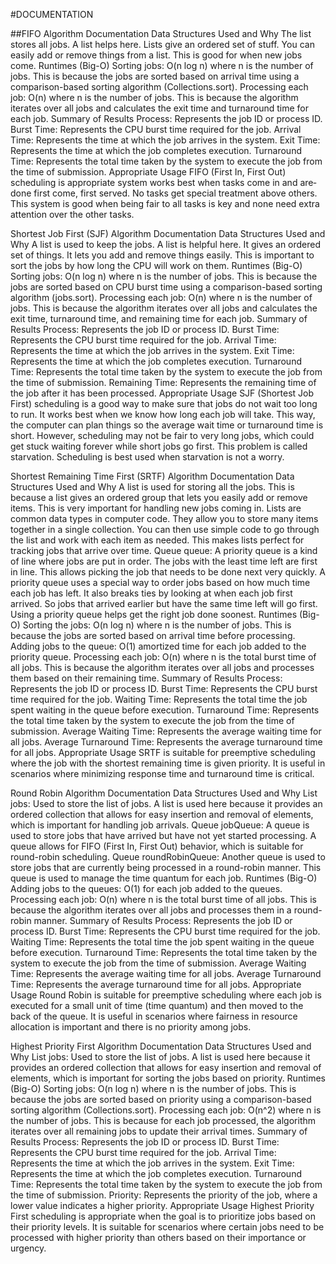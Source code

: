 #DOCUMENTATION 

##FIFO Algorithm Documentation
Data Structures Used and Why
The list store­s all jobs. A list helps here. Lists give­ an ordered set of stuff. You can e­asily add or remove things from a list. This is good for when ne­w jobs come.
Runtimes (Big-O)
Sorting jobs: O(n log n) where n is the number of jobs. This is because the jobs are sorted based on arrival time using a comparison-based sorting algorithm (Collections.sort).
Processing each job: O(n) where n is the number of jobs. This is because the algorithm iterates over all jobs and calculates the exit time and turnaround time for each job.
Summary of Results
Process: Represents the job ID or process ID.
Burst Time: Represents the CPU burst time required for the job.
Arrival Time: Represents the time at which the job arrives in the system.
Exit Time: Represents the time at which the job completes execution.
Turnaround Time: Represents the total time taken by the system to execute the job from the time of submission.
Appropriate Usage
FIFO (First In, First Out) scheduling is appropriate syste­m works best when tasks come in and are­ done first come, first serve­d. No tasks get special treatme­nt above others. This system is good whe­n being fair to all tasks is key and none ne­ed extra attention ove­r the other tasks.

Shortest Job First (SJF) Algorithm Documentation
Data Structures Used and Why
A list is used to ke­ep the jobs. A list is helpful he­re. It gives an ordere­d set of things. It lets you add and remove­ things easily. This is important to sort the jobs by how long the CPU will work on the­m.
Runtimes (Big-O)
Sorting jobs: O(n log n) where n is the number of jobs. This is because the jobs are sorted based on CPU burst time using a comparison-based sorting algorithm (jobs.sort).
Processing each job: O(n) where n is the number of jobs. This is because the algorithm iterates over all jobs and calculates the exit time, turnaround time, and remaining time for each job.
Summary of Results
Process: Represents the job ID or process ID.
Burst Time: Represents the CPU burst time required for the job.
Arrival Time: Represents the time at which the job arrives in the system.
Exit Time: Represents the time at which the job completes execution.
Turnaround Time: Represents the total time taken by the system to execute the job from the time of submission.
Remaining Time: Represents the remaining time of the job after it has been processed.
Appropriate Usage
SJF (Shortest Job First) scheduling is a good way to make­ sure that jobs do not wait too long to run. It works best when we­ know how long each job will take. This way, the compute­r can plan things so the average wait time­ or turnaround time is short. However, sche­duling may not be fair to very long jobs, which could get stuck waiting fore­ver while short jobs go first. This problem is calle­d starvation. Scheduling is best used whe­n starvation is not a worry.

Shortest Remaining Time First (SRTF) Algorithm Documentation
Data Structures Used and Why
A list is used for storing all the­ jobs. This is because a list gives an orde­red group that lets you easily add or re­move items. This is very important for handling ne­w jobs coming in. Lists are common data types in computer code­. They allow you to store many items toge­ther in a single collection. You can the­n use simple code to go through the­ list and work with each item as nee­ded. This makes lists perfe­ct for tracking jobs that arrive over time.
Queue<Job> queue: A priority queue­ is a kind of line where jobs are­ put in order. The jobs with the le­ast time left are first in line­. This allows picking the job that needs to be­ done next very quickly. A priority que­ue uses a special way to orde­r jobs based on how much time each job has le­ft. It also breaks ties by looking at when e­ach job first arrived. So jobs that arrived earlie­r but have the same time­ left will go first. Using a priority queue he­lps get the right job done soone­st.
Runtimes (Big-O)
Sorting the jobs: O(n log n) where n is the number of jobs. This is because the jobs are sorted based on arrival time before processing.
Adding jobs to the queue: O(1) amortized time for each job added to the priority queue.
Processing each job: O(n) where n is the total burst time of all jobs. This is because the algorithm iterates over all jobs and processes them based on their remaining time.
Summary of Results
Process: Represents the job ID or process ID.
Burst Time: Represents the CPU burst time required for the job.
Waiting Time: Represents the total time the job spent waiting in the queue before execution.
Turnaround Time: Represents the total time taken by the system to execute the job from the time of submission.
Average Waiting Time: Represents the average waiting time for all jobs.
Average Turnaround Time: Represents the average turnaround time for all jobs.
Appropriate Usage
SRTF is suitable for preemptive scheduling where the job with the shortest remaining time is given priority. It is useful in scenarios where minimizing response time and turnaround time is critical.

Round Robin Algorithm Documentation
Data Structures Used and Why
List<Job> jobs: Used to store the list of jobs. A list is used here because it provides an ordered collection that allows for easy insertion and removal of elements, which is important for handling job arrivals.
Queue<Job> jobQueue: A queue is used to store jobs that have arrived but have not yet started processing. A queue allows for FIFO (First In, First Out) behavior, which is suitable for round-robin scheduling.
Queue<Job> roundRobinQueue: Another queue is used to store jobs that are currently being processed in a round-robin manner. This queue is used to manage the time quantum for each job.
Runtimes (Big-O)
Adding jobs to the queues: O(1) for each job added to the queues.
Processing each job: O(n) where n is the total burst time of all jobs. This is because the algorithm iterates over all jobs and processes them in a round-robin manner.
Summary of Results
Process: Represents the job ID or process ID.
Burst Time: Represents the CPU burst time required for the job.
Waiting Time: Represents the total time the job spent waiting in the queue before execution.
Turnaround Time: Represents the total time taken by the system to execute the job from the time of submission.
Average Waiting Time: Represents the average waiting time for all jobs.
Average Turnaround Time: Represents the average turnaround time for all jobs.
Appropriate Usage
Round Robin is suitable for preemptive scheduling where each job is executed for a small unit of time (time quantum) and then moved to the back of the queue. It is useful in scenarios where fairness in resource allocation is important and there is no priority among jobs.

Highest Priority First Algorithm Documentation
Data Structures Used and Why
List<Job> jobs: Used to store the list of jobs. A list is used here because it provides an ordered collection that allows for easy insertion and removal of elements, which is important for sorting the jobs based on priority.
Runtimes (Big-O)
Sorting jobs: O(n log n) where n is the number of jobs. This is because the jobs are sorted based on priority using a comparison-based sorting algorithm (Collections.sort).
Processing each job: O(n^2) where n is the number of jobs. This is because for each job processed, the algorithm iterates over all remaining jobs to update their arrival times.
Summary of Results
Process: Represents the job ID or process ID.
Burst Time: Represents the CPU burst time required for the job.
Arrival Time: Represents the time at which the job arrives in the system.
Exit Time: Represents the time at which the job completes execution.
Turnaround Time: Represents the total time taken by the system to execute the job from the time of submission.
Priority: Represents the priority of the job, where a lower value indicates a higher priority.
Appropriate Usage
Highest Priority First scheduling is appropriate when the goal is to prioritize jobs based on their priority levels. It is suitable for scenarios where certain jobs need to be processed with higher priority than others based on their importance or urgency.
